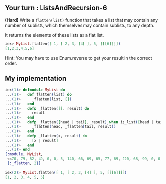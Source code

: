 ## Your turn : ListsAndRecursion-6
**(Hard)** Write a `flatten(list)` function that takes a list that may contain any number of sublists, which themselves may contain sublists, to any depth.

It returns the elements of these lists as a flat list.
```elixir
iex> MyList.flatten([ 1, [ 2, 3, [4] ], 5, [[[6]]]])
[1,2,3,4,5,6]
```
Hint: You may have to use Enum.reverse to get your result in the correct order.

## My implementation
```elixir
iex(1)> defmodule MyList do
...(1)>   def flatten(list) do
...(1)>     _flatten(list, [])
...(1)>   end
...(1)>   defp _flatten([], result) do
...(1)>     result
...(1)>   end
...(1)>   defp _flatten([head | tail], result) when is_list([head | tail]) do
...(1)>     _flatten(head, _flatten(tail, result))
...(1)>   end
...(1)>   defp _flatten(x, result) do
...(1)>     [x | result]
...(1)>   end
...(1)> end
{:module, MyList,
 <<70, 79, 82, 49, 0, 0, 5, 140, 66, 69, 65, 77, 69, 120, 68, 99, 0, 0, 0, 151, 131, 104, 2, 100, 0, 14, 101, 108, 105, 120, 105, 114, 95, 100, 111, 99, 115, 95, 118, 49, 108, 0, 0, 0, 4, 104, 2, ...>>,
 {:_flatten, 2}}
 
iex(2)> MyList.flatten([ 1, [ 2, 3, [4] ], 5, [[[6]]]])
[1, 2, 3, 4, 5, 6]
```
